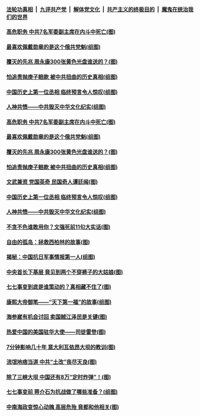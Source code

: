 

####  [法轮功真相](../../../../basic/blob/master/README.md?t=07100202) &nbsp;|&nbsp; [九评共产党](../../../../9ping.md/blob/master/README.md?t=07100202) &nbsp;|&nbsp; [解体党文化](../../../../jtdwh.md/blob/master/README.md?t=07100202)  &nbsp;|&nbsp; [共产主义的终极目的](../../../../gczydzjmd.md/blob/master/README.md?t=07100202) &nbsp;|&nbsp; [魔鬼在统治我们的世界](../../../../mgztzwmdsj.md/blob/master/README.md?t=07100202) 

#### [高危职务 中共7名军委副主席在内斗中死亡(图)](../pages/p6/937966.md?t=07100202) 

#### [最喜欢佩戴勋章的是这个俄共党魁(组图)](../pages/p6/938666.md?t=07100202) 

#### [覆灭的先兆 周永康300张黄色光盘谁送的？(图)](../pages/p6/938537.md?t=07100202) 

#### [怕追责抛庚子赔款 被中共扭曲的历史真相(组图)](../pages/p6/938779.md?t=07100202) 

#### [中国历史上第一位丞相 临终预言令人惊叹(组图)](../pages/p6/938665.md?t=07100202) 

#### [人神共愤——中共毁灭中华文化纪实(组图)](../pages/p6/938791.md?t=07100202) 

#### [高危职务 中共7名军委副主席在内斗中死亡(图)](../pages/p6/937966.md?t=07100202) 

#### [最喜欢佩戴勋章的是这个俄共党魁(组图)](../pages/p6/938666.md?t=07100202) 

#### [覆灭的先兆 周永康300张黄色光盘谁送的？(图)](../pages/p6/938537.md?t=07100202) 

#### [怕追责抛庚子赔款 被中共扭曲的历史真相(组图)](../pages/p6/938779.md?t=07100202) 

#### [文武兼资 党国英奇 民国奇人谭廷闿(图)](../pages/p6/938512.md?t=07100202) 

#### [中国历史上第一位丞相 临终预言令人惊叹(组图)](../pages/p6/938665.md?t=07100202) 

#### [人神共愤——中共毁灭中华文化纪实(组图)](../pages/p6/938791.md?t=07100202) 

#### [不贪不色谁敢用你？文强死前11句大实话(图)](../pages/p6/938533.md?t=07100202) 

#### [自由的孤岛：拯救西柏林的故事(图)](../pages/p6/938683.md?t=07100202) 

#### [揭秘：中国抗日军事情报第一人(组图)](../pages/p6/938662.md?t=07100202) 

#### [中央首长下基层 竟见到两个不穿裤子的大姑娘(图)](../pages/p6/937961.md?t=07100202) 

#### [七七事变到底是谁策动的？真相藏不住了(图)](../pages/p6/918522.md?t=07100202) 

#### [康熙大帝御笔——“天下第一福”的故事(组图)](../pages/p6/938350.md?t=07100202) 

#### [海参崴有机会讨回 卖国贼江泽民是关键(图)](../pages/p6/938782.md?t=07100202) 

#### [热爱中国的美国驻华大使——司徒雷登(图)](../pages/p6/934961.md?t=07100202) 

#### [7分钟影响几十年 意大利瓦依昂大坝的教训(图)](../pages/p6/937542.md?t=07100202) 

#### [流氓地痞当道 中共“土改”丧尽天良(图)](../pages/p6/937896.md?t=07100202) 

#### [除了三峡大坝 中国还有8万“定时炸弹”！(图)](../pages/p6/937540.md?t=07100202) 

#### [七七事变前 蒋介石为抗战做了哪些准备？(组图)](../pages/p6/938219.md?t=07100202) 

#### [中南海政变惊心动魄 高层危殆 竟都和他相关(图)](../pages/p6/937814.md?t=07100202) 

